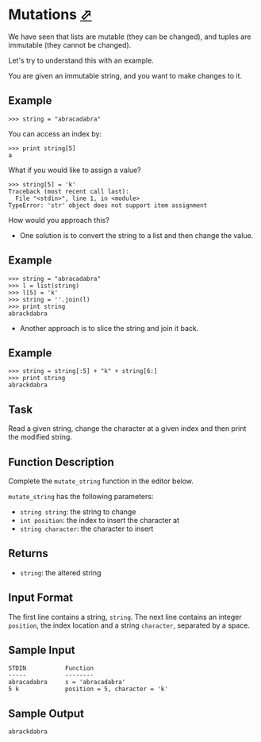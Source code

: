 # Mutations [⬀](https://www.hackerrank.com/challenges/python-mutations)

We have seen that lists are mutable (they can be changed), and tuples are immutable (they cannot be changed).

Let's try to understand this with an example.

You are given an immutable string, and you want to make changes to it.

## Example
```
>>> string = "abracadabra"
```
You can access an index by:

```
>>> print string[5]
a
```

What if you would like to assign a value?

```
>>> string[5] = 'k' 
Traceback (most recent call last):
  File "<stdin>", line 1, in <module>
TypeError: 'str' object does not support item assignment
```

How would you approach this?

- One solution is to convert the string to a list and then change the value.

## Example
```
>>> string = "abracadabra"
>>> l = list(string)
>>> l[5] = 'k'
>>> string = ''.join(l)
>>> print string
abrackdabra
```

- Another approach is to slice the string and join it back.

## Example
```
>>> string = string[:5] + "k" + string[6:]
>>> print string
abrackdabra
```

## Task
Read a given string, change the character at a given index and then print the modified string.

## Function Description

Complete the `mutate_string` function in the editor below.

`mutate_string` has the following parameters:

- `string string`: the string to change
- `int position`: the index to insert the character at
- `string character`: the character to insert

## Returns

- `string`: the altered string

## Input Format

The first line contains a string, `string`.
The next line contains an integer `position`, the index location and a string
`character`, separated by a space.

## Sample Input
```
STDIN           Function
-----           --------
abracadabra     s = 'abracadabra'
5 k             position = 5, character = 'k'
```

## Sample Output
```
abrackdabra
```
